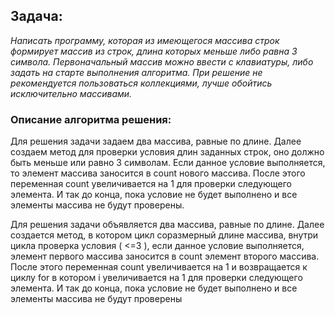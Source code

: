## Задача:

*Написать программу, которая из имеющегося массива строк формирует массив из строк, длина которых меньше либо равна 3 символа.*
*Первоначальный массив можно ввести с клавиатуры, либо задать на старте выполнения алгоритма.*
*При решение не рекомендуется пользоваться коллекциями, лучше обойтись исключительно массивами.*

### Описание алгоритма решения:

Для решения задачи задаем два массива, равные по длине.
Далее создаем метод для проверки условия длин заданных строк, оно должно быть меньше или равно 3 символам. 
Если данное условие выполняется, то элемент массива заносится в count нового массива. 
После этого переменная count увеличивается на 1 для проверки следующего элемента. 
И так до конца, пока условие не будет выполнено и все элементы массива не будут проверены.


Для решения задачи объявляется два массива, равные по длине. 
Далее создается метод, в котором цикл соразмерный длине массива, внутри цикла проверка условия ( <=3 ), 
если данное условие выполняется, элемент первого массива заносится в count элемент второго массива. 
После этого переменная count увеличивается на 1 и возвращается к циклу for в котором i увеличивается на 1 для проверки следующего элемента. 
И так до конца, пока условие не будет выполнено и все элементы массива не будут проверены
